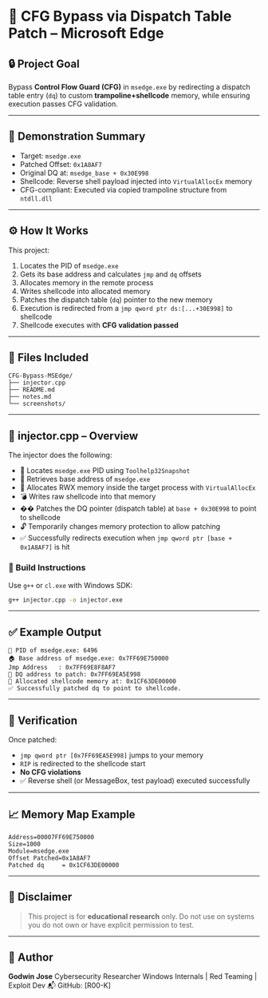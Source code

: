 # 🚩 CFG Bypass via Dispatch Table Patch – Microsoft Edge

## 🔒 Project Goal

Bypass **Control Flow Guard (CFG)** in `msedge.exe` by redirecting a dispatch table entry (`dq`) to custom **trampoline+shellcode** memory, while ensuring execution passes CFG validation.

---

## 🧪 Demonstration Summary

* Target: `msedge.exe`
* Patched Offset: `0x1A8AF7`
* Original DQ at: `msedge_base + 0x30E998`
* Shellcode: Reverse shell payload injected into `VirtualAllocEx` memory
* CFG-compliant: Executed via copied trampoline structure from `ntdll.dll`

---

## ⚙️ How It Works

This project:

1. Locates the PID of `msedge.exe`
2. Gets its base address and calculates `jmp` and `dq` offsets
3. Allocates memory in the remote process
4. Writes shellcode into allocated memory
5. Patches the dispatch table (`dq`) pointer to the new memory
6. Execution is redirected from a `jmp qword ptr ds:[...+30E998]` to shellcode
7. Shellcode executes with **CFG validation passed**

---

## 💎 Files Included

```
CFG-Bypass-MSEdge/
├── injector.cpp                 
├── README.md             
├── notes.md             
└── screenshots/       
```

---

## 🧐 injector.cpp – Overview

The injector does the following:

* 🌿 Locates `msedge.exe` PID using `Toolhelp32Snapshot`
* 📍 Retrieves base address of `msedge.exe`
* 🧠 Allocates RWX memory inside the target process with `VirtualAllocEx`
* 💣 Writes raw shellcode into that memory
* �� Patches the DQ pointer (dispatch table) at `base + 0x30E998` to point to shellcode
* 🔓 Temporarily changes memory protection to allow patching
* ✅ Successfully redirects execution when `jmp qword ptr [base + 0x1A8AF7]` is hit

### 🔧 Build Instructions

Use `g++` or `cl.exe` with Windows SDK:

```bash
g++ injector.cpp -o injector.exe
```

---

## ✅ Example Output

```
🧬 PID of msedge.exe: 6496
🏠 Base address of msedge.exe: 0x7FF69E750000
Jmp Address   : 0x7FF69E8F8AF7
🎯 DQ address to patch: 0x7FF69EA5E998
🧠 Allocated shellcode memory at: 0x1CF63DE00000
✅ Successfully patched dq to point to shellcode.
```

---

## 🧪 Verification

Once patched:

* `jmp qword ptr [0x7FF69EA5E998]` jumps to your memory
* `RIP` is redirected to the shellcode start
* **No CFG violations**
* ✅ Reverse shell (or MessageBox, test payload) executed successfully

---

## 📈 Memory Map Example

```
Address=00007FF69E750000
Size=1000
Module=msedge.exe
Offset Patched=0x1A8AF7
Patched dq     = 0x1CF63DE00000
```

---

## 🔐 Disclaimer

> This project is for **educational research** only. Do not use on systems you do not own or have explicit permission to test.

---

## 👤 Author

**Godwin Jose**
Cybersecurity Researcher
Windows Internals | Red Teaming | Exploit Dev
📬 GitHub: \[R00-K]
